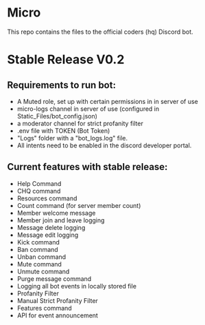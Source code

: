 # Micro

This repo contains the files to the official coders (hq) Discord bot.

# **Stable Release V0.2**

## Requirements to run bot:

- A Muted role, set up with certain permissions in in server of use
- micro-logs channel in server of use (configured in Static_Files/bot_config.json)
- a moderator channel for strict profanity filter
- .env file with TOKEN (Bot Token) 
- "Logs" folder with a "bot_logs.log" file.
- All intents need to be enabled in the discord developer portal.

## Current features with stable release:

- Help Command
- CHQ command
- Resources command
- Count command (for server member count)
- Member welcome message
- Member join and leave logging
- Message delete logging
- Message edit logging
- Kick command
- Ban command
- Unban command
- Mute command
- Unmute command
- Purge message command
- Logging all bot events in locally stored file
- Profanity Filter
- Manual Strict Profanity Filter
- Features command
- API for event announcement
